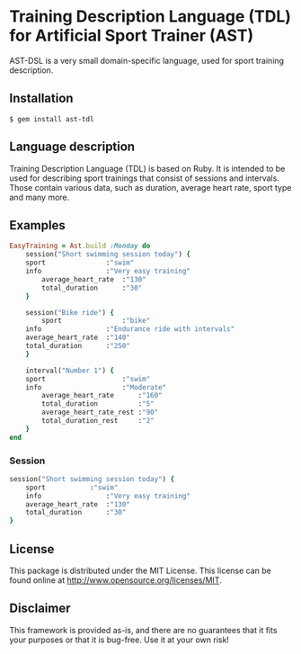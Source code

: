 # Training Description Language (TDL) for Artificial Sport Trainer (AST)
AST-DSL is a very small domain-specific language, used for sport training description.

## Installation
    $ gem install ast-tdl

## Language description
Training Description Language (TDL) is based on Ruby. It is intended to be used for describing sport trainings that consist of sessions and intervals. Those contain various data, such as duration, average heart rate, sport type and many more.

## Examples
```ruby
EasyTraining = Ast.build :Monday do
    session("Short swimming session today") {
	sport               :"swim"
	info                :"Very easy training"
        average_heart_rate  :"130"
        total_duration      :"30"
    }

    session("Bike ride") {
        sport               :"bike"
	info                :"Endurance ride with intervals"
	average_heart_rate  :"140"
	total_duration      :"250"
    }    

    interval("Number 1") {
	sport                   :"swim"
	info                    :"Moderate"
        average_heart_rate      :"160"
        total_duration          :"5"
        average_heart_rate_rest :"90"
        total_duration_rest     :"2"
    }
end
```

### Session
```ruby
session("Short swimming session today") {
    sport 	        :"swim"
    info                :"Very easy training"
    average_heart_rate  :"130"
    total_duration      :"30"
}
```

## License
This package is distributed under the MIT License. This license can be found online at <http://www.opensource.org/licenses/MIT>.

## Disclaimer
This framework is provided as-is, and there are no guarantees that it fits your purposes or that it is bug-free. Use it at your own risk!
